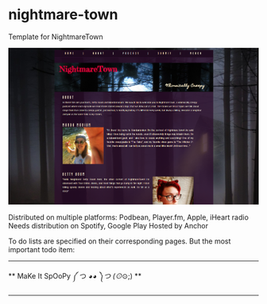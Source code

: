 # nightmare-town
Template for NightmareTown

![Preview](https://github.com/swifferwarrior/nightmare-town/blob/master/images/Example.png)

Distributed on multiple platforms: Podbean, Player.fm, Apple, iHeart radio
Needs distribution on Spotify, Google Play
Hosted by Anchor

To do lists are specified on their corresponding pages. But the most important todo item:
*****************************************************  
**     MaKe It SpOoPy      ༼ つ ◕_◕ ༽つ   (⊙_⊙;) **
*****************************************************
